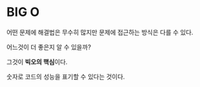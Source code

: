 # BIG O

어떤 문제에 해결법은 무수히 많지만 문제에 접근하는 방식은 다를 수 있다.

어느것이 더 좋은지 알 수 있을까?

그것이 **빅오의 핵심**이다.

숫자로 코드의 성능을 표기할 수 있다는 것이다.


